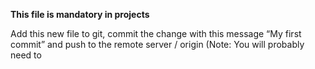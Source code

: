 **This file is mandatory in projects**

Add this new file to git, commit the change with this message “My first commit” and push to the remote server / origin (Note: You will probably need to
